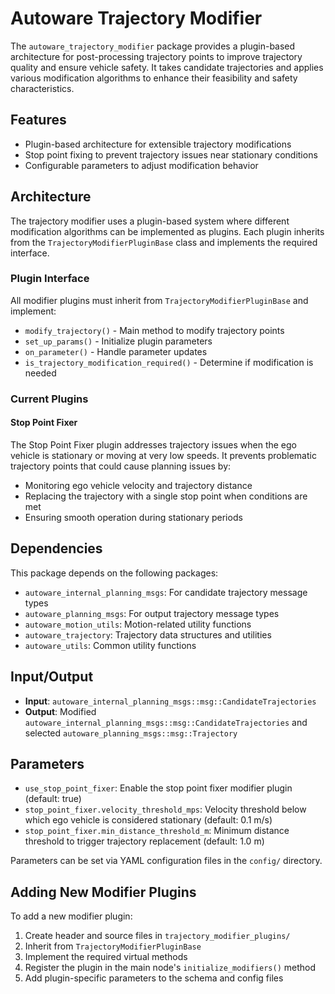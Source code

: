 # Autoware Trajectory Modifier

The `autoware_trajectory_modifier` package provides a plugin-based architecture for post-processing trajectory points to improve trajectory quality and ensure vehicle safety. It takes candidate trajectories and applies various modification algorithms to enhance their feasibility and safety characteristics.

## Features

- Plugin-based architecture for extensible trajectory modifications
- Stop point fixing to prevent trajectory issues near stationary conditions
- Configurable parameters to adjust modification behavior

## Architecture

The trajectory modifier uses a plugin-based system where different modification algorithms can be implemented as plugins. Each plugin inherits from the `TrajectoryModifierPluginBase` class and implements the required interface.

### Plugin Interface

All modifier plugins must inherit from `TrajectoryModifierPluginBase` and implement:

- `modify_trajectory()` - Main method to modify trajectory points
- `set_up_params()` - Initialize plugin parameters
- `on_parameter()` - Handle parameter updates
- `is_trajectory_modification_required()` - Determine if modification is needed

### Current Plugins

#### Stop Point Fixer

The Stop Point Fixer plugin addresses trajectory issues when the ego vehicle is stationary or moving at very low speeds. It prevents problematic trajectory points that could cause planning issues by:

- Monitoring ego vehicle velocity and trajectory distance
- Replacing the trajectory with a single stop point when conditions are met
- Ensuring smooth operation during stationary periods

## Dependencies

This package depends on the following packages:

- `autoware_internal_planning_msgs`: For candidate trajectory message types
- `autoware_planning_msgs`: For output trajectory message types
- `autoware_motion_utils`: Motion-related utility functions
- `autoware_trajectory`: Trajectory data structures and utilities
- `autoware_utils`: Common utility functions

## Input/Output

- **Input**: `autoware_internal_planning_msgs::msg::CandidateTrajectories`
- **Output**: Modified `autoware_internal_planning_msgs::msg::CandidateTrajectories` and selected `autoware_planning_msgs::msg::Trajectory`

## Parameters

- `use_stop_point_fixer`: Enable the stop point fixer modifier plugin (default: true)
- `stop_point_fixer.velocity_threshold_mps`: Velocity threshold below which ego vehicle is considered stationary (default: 0.1 m/s)
- `stop_point_fixer.min_distance_threshold_m`: Minimum distance threshold to trigger trajectory replacement (default: 1.0 m)

Parameters can be set via YAML configuration files in the `config/` directory.

## Adding New Modifier Plugins

To add a new modifier plugin:

1. Create header and source files in `trajectory_modifier_plugins/`
2. Inherit from `TrajectoryModifierPluginBase`
3. Implement the required virtual methods
4. Register the plugin in the main node's `initialize_modifiers()` method
5. Add plugin-specific parameters to the schema and config files
